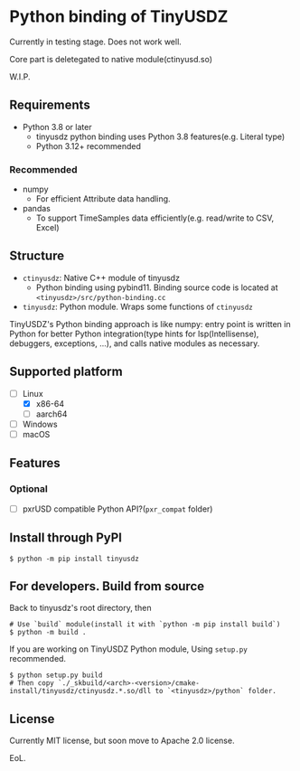 # Python binding of TinyUSDZ

Currently in testing stage. Does not work well.

Core part is deletegated to native module(ctinyusd.so)

W.I.P.

## Requirements

* Python 3.8 or later
  * tinyusdz python binding uses Python 3.8 features(e.g. Literal type)
  * Python 3.12+ recommended

### Recommended

* numpy
  * For efficient Attribute data handling.
* pandas
  * To support TimeSamples data efficiently(e.g. read/write to CSV, Excel)

## Structure

* `ctinyusdz`: Native C++ module of tinyusdz
  * Python binding using pybind11. Binding source code is located at `<tinyusdz>/src/python-binding.cc`
* `tinyusdz`: Python module. Wraps some functions of `ctinyusdz`

TinyUSDZ's Python binding approach is like numpy: entry point is written in Python for better Python integration(type hints for lsp(Intellisense), debuggers, exceptions, ...), and calls native modules as necessary.

## Supported platform

* [ ] Linux
  * [x] x86-64
  * [ ] aarch64
* [ ] Windows
* [ ] macOS

## Features


### Optional

* [ ] pxrUSD compatible Python API?(`pxr_compat` folder)

## Install through PyPI

```
$ python -m pip install tinyusdz
```

## For developers. Build from source

Back to tinyusdz's root directory, then

```
# Use `build` module(install it with `python -m pip install build`) 
$ python -m build .
```

If you are working on TinyUSDZ Python module, Using `setup.py` recommended. 

```
$ python setup.py build
# Then copy `./_skbuild/<arch>-<version>/cmake-install/tinyusdz/ctinyusdz.*.so/dll to `<tinyusdz>/python` folder.
```


## License

Currently MIT license, but soon move to Apache 2.0 license.

EoL.
